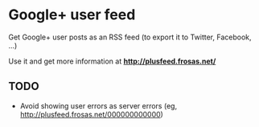 # Google+ user feed

Get Google+ user posts as an RSS feed (to export it to Twitter, Facebook, ...)

Use it and get more information at **http://plusfeed.frosas.net/**

## TODO

- Avoid showing user errors as server errors (eg, http://plusfeed.frosas.net/000000000000)
